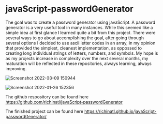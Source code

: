 
# javaScript-passwordGenerator

The goal was to create a password generator using javaScript.
A password generator is a very useful tool in many instances.
While this seemed like a simple idea at first glance I learned quite a bit from this project. There were several ways to go about accomplishing the goal, after going through several options I decided to use ascii letter codes in an array, in my opinion that provided the simplest, cleanest implementation, as oppossed to creating long individual strings of letters, numbers, and symbols. My hope is as my projects increase in complexity over the next several months, my maturation will be reflected in these repositories, always learning, always improving.

![Screenshot 2022-03-09 150944](https://user-images.githubusercontent.com/95508564/157526830-1e920630-90d8-4da7-961d-02bffca8b3a3.png)


![Screenshot 2022-01-26 152356](https://user-images.githubusercontent.com/95508564/151241200-8d6bba20-f46c-42c4-af4b-5872fad9b596.png)


The github respository can be found here https://github.com/richinatl/javaScript-passwordGenerator

The finished project can be found here https://richinatl.github.io/javaScript-passwordGenerator/
